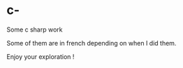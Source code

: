 # c-
Some c sharp work

Some of them are in french depending on when I did them.

Enjoy your exploration !
